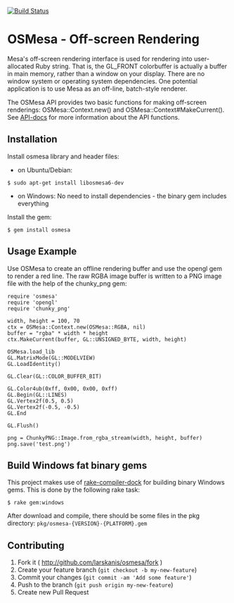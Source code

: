 [![Build Status](https://travis-ci.org/larskanis/osmesa.svg?branch=master)](https://travis-ci.org/larskanis/osmesa)

# OSMesa - Off-screen Rendering

Mesa's off-screen rendering interface is used for rendering into user-allocated Ruby string.
That is, the GL_FRONT colorbuffer is actually a buffer in main memory, rather than a window on your display.
There are no window system or operating system dependencies.
One potential application is to use Mesa as an off-line, batch-style renderer.

The OSMesa API provides two basic functions for making off-screen renderings: OSMesa::Context.new() and OSMesa::Context#MakeCurrent().
See [API-docs](http://www.rubydoc.info/gems/osmesa) for more information about the API functions.


## Installation

Install osmesa library and header files:

* on Ubuntu/Debian:
```
$ sudo apt-get install libosmesa6-dev
```
* on Windows: No need to install dependencies - the binary gem includes everything

Install the gem:
```
$ gem install osmesa
```

## Usage Example

Use OSMesa to create an offline rendering buffer and use the opengl gem to render a red line.
The raw RGBA image buffer is written to a PNG image file with the help of the chunky_png gem:

    require 'osmesa'
    require 'opengl'
    require 'chunky_png'

    width, height = 100, 70
    ctx = OSMesa::Context.new(OSMesa::RGBA, nil)
    buffer = "rgba" * width * height
    ctx.MakeCurrent(buffer, GL::UNSIGNED_BYTE, width, height)

    OSMesa.load_lib
    GL.MatrixMode(GL::MODELVIEW)
    GL.LoadIdentity()

    GL.Clear(GL::COLOR_BUFFER_BIT)

    GL.Color4ub(0xff, 0x00, 0x00, 0xff)
    GL.Begin(GL::LINES)
    GL.Vertex2f(0.5, 0.5)
    GL.Vertex2f(-0.5, -0.5)
    GL.End

    GL.Flush()

    png = ChunkyPNG::Image.from_rgba_stream(width, height, buffer)
    png.save('test.png')


## Build Windows fat binary gems

This project makes use of [rake-compiler-dock](https://github.com/rake-compiler/rake-compiler-dock) for building binary Windows gems. This is done by the following rake task:

    $ rake gem:windows

After download and compile, there should be some files in the pkg directory: `pkg/osmesa-{VERSION}-{PLATFORM}.gem`


## Contributing

1. Fork it ( http://github.com/larskanis/osmesa/fork )
2. Create your feature branch (`git checkout -b my-new-feature`)
3. Commit your changes (`git commit -am 'Add some feature'`)
4. Push to the branch (`git push origin my-new-feature`)
5. Create new Pull Request
